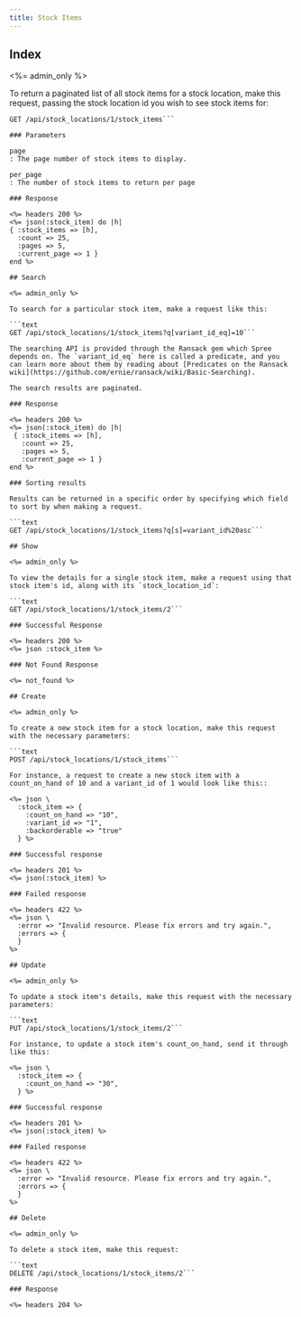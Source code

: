 ```yaml
---
title: Stock Items
---
```


## Index

<%= admin_only %>

To return a paginated list of all stock items for a stock location, make this request, passing the stock location id you wish to see stock items for:

```text
GET /api/stock_locations/1/stock_items```

### Parameters

page
: The page number of stock items to display.

per_page
: The number of stock items to return per page

### Response

<%= headers 200 %>
<%= json(:stock_item) do |h|
{ :stock_items => [h],
  :count => 25,
  :pages => 5,
  :current_page => 1 }
end %>

## Search

<%= admin_only %>

To search for a particular stock item, make a request like this:

```text
GET /api/stock_locations/1/stock_items?q[variant_id_eq]=10```

The searching API is provided through the Ransack gem which Spree depends on. The `variant_id_eq` here is called a predicate, and you can learn more about them by reading about [Predicates on the Ransack wiki](https://github.com/ernie/ransack/wiki/Basic-Searching).

The search results are paginated.

### Response

<%= headers 200 %>
<%= json(:stock_item) do |h|
 { :stock_items => [h],
   :count => 25,
   :pages => 5,
   :current_page => 1 }
end %>

### Sorting results

Results can be returned in a specific order by specifying which field to sort by when making a request.

```text
GET /api/stock_locations/1/stock_items?q[s]=variant_id%20asc```

## Show

<%= admin_only %>

To view the details for a single stock item, make a request using that stock item's id, along with its `stock_location_id`:

```text
GET /api/stock_locations/1/stock_items/2```

### Successful Response

<%= headers 200 %>
<%= json :stock_item %>

### Not Found Response

<%= not_found %>

## Create

<%= admin_only %>

To create a new stock item for a stock location, make this request with the necessary parameters:

```text
POST /api/stock_locations/1/stock_items```

For instance, a request to create a new stock item with a count_on_hand of 10 and a variant_id of 1 would look like this::

<%= json \
  :stock_item => {
    :count_on_hand => "10",
    :variant_id => "1",
    :backorderable => "true"
  } %>

### Successful response

<%= headers 201 %>
<%= json(:stock_item) %>

### Failed response

<%= headers 422 %>
<%= json \
  :error => "Invalid resource. Please fix errors and try again.",
  :errors => {
  }
%>

## Update

<%= admin_only %>

To update a stock item's details, make this request with the necessary parameters:

```text
PUT /api/stock_locations/1/stock_items/2```

For instance, to update a stock item's count_on_hand, send it through like this:

<%= json \
  :stock_item => {
    :count_on_hand => "30",
  } %>

### Successful response

<%= headers 201 %>
<%= json(:stock_item) %>

### Failed response

<%= headers 422 %>
<%= json \
  :error => "Invalid resource. Please fix errors and try again.",
  :errors => {
  }
%>

## Delete

<%= admin_only %>

To delete a stock item, make this request:

```text
DELETE /api/stock_locations/1/stock_items/2```

### Response

<%= headers 204 %>
